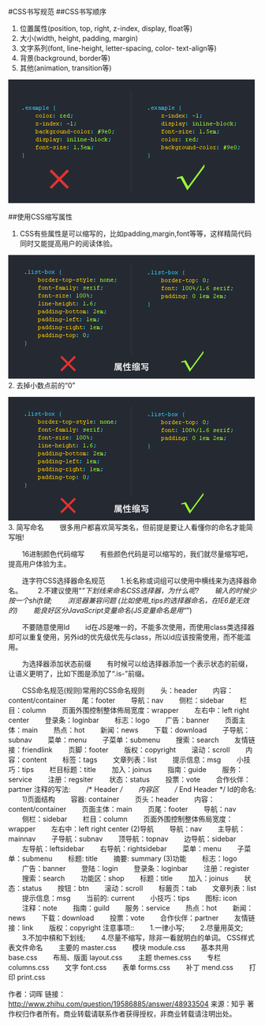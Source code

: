#CSS书写规范
##CSS书写顺序
1. 位置属性(position, top, right, z-index, display, float等)
2. 大小(width, height, padding, margin)
3. 文字系列(font, line-height, letter-spacing, color- text-align等)
4. 背景(background, border等)
5. 其他(animation, transition等)

![1](1.jpg)

##使用CSS缩写属性
1. CSS有些属性是可以缩写的，比如padding,margin,font等等，这样精简代码同时又能提高用户的阅读体验。

![2](2.jpg)
2. 去掉小数点前的“0”

![2](2.jpg)
3. 简写命名
　　很多用户都喜欢简写类名，但前提是要让人看懂你的命名才能简写哦!

　　16进制颜色代码缩写
　　有些颜色代码是可以缩写的，我们就尽量缩写吧，提高用户体验为主。

　　连字符CSS选择器命名规范
　　1.长名称或词组可以使用中横线来为选择器命名。
　　2.不建议使用“_”下划线来命名CSS选择器，为什么呢?
　　输入的时候少按一个shift键;
　　浏览器兼容问题 (比如使用_tips的选择器命名，在IE6是无效的)
　　能良好区分JavaScript变量命名(JS变量命名是用“_”)


　　不要随意使用Id
　　id在JS是唯一的，不能多次使用，而使用class类选择器却可以重复使用，另外id的优先级优先与class，所以id应该按需使用，而不能滥用。　

　　为选择器添加状态前缀
　　有时候可以给选择器添加一个表示状态的前缀，让语义更明了，比如下图是添加了“.is-”前缀。

　　CSS命名规范(规则)常用的CSS命名规则
　　头：header
　　内容：content/container
　　尾：footer
　　导航：nav
　　侧栏：sidebar
　　栏目：column
　　页面外围控制整体佈局宽度：wrapper
　　左右中：left right center
　　登录条：loginbar
　　标志：logo
　　广告：banner
　　页面主体：main
　　热点：hot
　　新闻：news
　　下载：download
　　子导航：subnav
　　菜单：menu
　　子菜单：submenu
　　搜索：search
　　友情链接：friendlink
　　页脚：footer
　　版权：copyright
　　滚动：scroll
　　内容：content
　　标签：tags
　　文章列表：list
　　提示信息：msg
　　小技巧：tips
　　栏目标题：title
　　加入：joinus
　　指南：guide
　　服务：service
　　注册：regsiter
　　状态：status
　　投票：vote
　　合作伙伴：partner
注释的写法:
　　/* Header */
　　内容区
　　/* End Header */
Id的命名:
　　1)页面结构
　　容器: container
　　页头：header
　　内容：content/container
　　页面主体：main
　　页尾：footer
　　导航：nav
　　侧栏：sidebar
　　栏目：column
　　页面外围控制整体佈局宽度：wrapper
　　左右中：left right center
(2)导航
　　导航：nav
　　主导航：mainnav
　　子导航：subnav
　　顶导航：topnav
　　边导航：sidebar
　　左导航：leftsidebar
　　右导航：rightsidebar
　　菜单：menu
　　子菜单：submenu
　　标题: title
　　摘要: summary
(3)功能
　　标志：logo
　　广告：banner
　　登陆：login
　　登录条：loginbar
　　注册：register
　　搜索：search
　　功能区：shop
　　标题：title
　　加入：joinus
　　状态：status
　　按钮：btn
　　滚动：scroll
　　标籤页：tab
　　文章列表：list
　　提示信息：msg
　　当前的: current
　　小技巧：tips
　　图标: icon
　　注释：note
　　指南：guild
　　服务：service
　　热点：hot
　　新闻：news
　　下载：download
　　投票：vote
　　合作伙伴：partner
　　友情链接：link
　　版权：copyright
注意事项::
　　1.一律小写;
　　2.尽量用英文;
　　3.不加中槓和下划线;
　　4.尽量不缩写，除非一看就明白的单词。
CSS样式表文件命名
　　主要的 master.css
　　模块 module.css
　　基本共用 base.css
　　布局、版面 layout.css
　　主题 themes.css
　　专栏 columns.css
　　文字 font.css
　　表单 forms.css
　　补丁 mend.css
　　打印 print.css

作者：词晖
链接：http://www.zhihu.com/question/19586885/answer/48933504
来源：知乎
著作权归作者所有。商业转载请联系作者获得授权，非商业转载请注明出处。